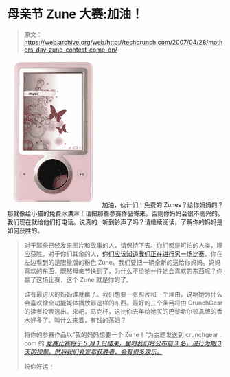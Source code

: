 # 母亲节 Zune 大赛:加油！

> 原文：<https://web.archive.org/web/http://techcrunch.com/2007/04/28/mothers-day-zune-contest-come-on/>

![](img/c1409bb325bd889bec6c29e8e026b1e9.png)
加油，伙计们！免费的 Zunes？给你妈妈的？那就像给小猫的免费冰淇淋！请把那些参赛作品寄来，否则你妈妈会很不高兴的。我们现在就给他们打电话。说真的…听到铃声了吗？请继续阅读，了解你的妈妈是如何获胜的。

> 对于那些已经发来图片和故事的人，请保持下去。你们都是可怕的人类，理应获胜。对于你们其余的人，[你们应该知道我们正在进行另一场比赛](https://web.archive.org/web/20160421073011/http://crunchgear.com/2007/04/25/your-mom-wants-a-pink-zune/)。你在左边看到的是限量版的粉色 Zune。我们要把一辆全新的送给你妈妈。妈妈喜欢的东西，既然母亲节快到了，为什么不给她一件她会喜欢的东西呢？你赢了这场比赛，这个 Zune 就是你的了。
> 
> 谁有最讨厌的妈妈谁就赢了。我们想要一张照片和一个理由，说明她为什么会喜欢像全功能媒体播放器这样的东西。最好的三个条目将由 CrunchGear 的读者投票选出。来吧，马克杯，这比你去年给她买的巴黎希尔顿品牌的香水好多了。叫什么来着，有钱的荡妇？
> 
> 将你的参赛作品以“我的妈妈想要一个 Zune！”为主题发送到 crunchgear . com 的 *[竞赛比赛将于 5 月 1 日结束，届时我们将公布前 3 名，进行为期 3 天的投票。然后我们会宣布获胜者，会有很多欢乐。](https://web.archive.org/web/20160421073011/mailto:contest@crunchgear.com)*
> 
> 祝你好运！
